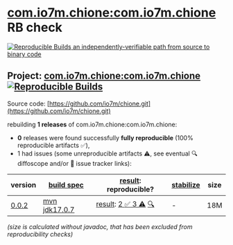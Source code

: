 [com.io7m.chione:com.io7m.chione](https://central.sonatype.com/artifact/com.io7m.chione/com.io7m.chione/versions) RB check
=======

[![Reproducible Builds](https://reproducible-builds.org/images/logos/rb.svg) an independently-verifiable path from source to binary code](https://reproducible-builds.org/)

## Project: [com.io7m.chione:com.io7m.chione](https://central.sonatype.com/artifact/com.io7m.chione/com.io7m.chione/versions) [![Reproducible Builds](https://img.shields.io/endpoint?url=https://raw.githubusercontent.com/jvm-repo-rebuild/reproducible-central/master/content/com/io7m/chione/badge.json)](https://github.com/jvm-repo-rebuild/reproducible-central/blob/master/content/com/io7m/chione/README.md)

Source code: [https://github.com/io7m/chione.git](https://github.com/io7m/chione.git)

rebuilding **1 releases** of com.io7m.chione:com.io7m.chione:
- **0** releases were found successfully **fully reproducible** (100% reproducible artifacts :white_check_mark:),
- 1 had issues (some unreproducible artifacts :warning:, see eventual :mag: diffoscope and/or :memo: issue tracker links):

| version | [build spec](/BUILDSPEC.md) | [result](https://reproducible-builds.org/docs/jvm/): reproducible? | [stabilize](https://github.com/google/oss-rebuild/blob/main/cmd/stabilize/README.md) | size |
| -- | --------- | ------ | ------ | -- |
| [0.0.2](https://central.sonatype.com/artifact/com.io7m.chione/com.io7m.chione/0.0.2/pom) | [mvn jdk17.0.7](com.io7m.chione-0.0.2.buildspec) | [result](com.io7m.chione-0.0.2.buildinfo): [2 :white_check_mark:  3 :warning:](com.io7m.chione-0.0.2.buildcompare) [:mag:](com.io7m.chione-0.0.2.diffoscope) | - | 18M |

<i>(size is calculated without javadoc, that has been excluded from reproducibility checks)</i>
